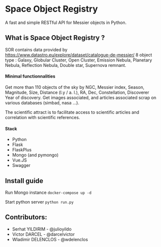 # Space Object Registry 
A fast and simple RESTful API for Messier objects in Python.

## What is Space Object Registry ? 

SOR contains data provided by https://www.datastro.eu/explore/dataset/catalogue-de-messier/ 8 object type : Galaxy, Globular Cluster, Open Cluster, Emission Nebula, Planetary Nebula, Reflection Nebula, Double star, Supernova remnant.


#### Minimal functionnalities
Get more than 110 objects of the sky by NGC, Messier index, Season, Magnitude, Size, Distance (l.y / a. l.), RA, Dec, Constellation, Discoverer Year of discovery. Get images associated, and articles associated scrap on various databases (simbad, nasa ...).

The scientific attract is to facilitate access to scientific articles and correlation with scientific references. 

#### Stack
- Python 
- Flask
- FlaskPlus
- Mongo (and pymongo)
- Vue.JS
- Swagger

## Install guide

Run Mongo instance 
`` docker-compose up -d ``

Start python server
`` python run.py ``

## Contributors: 
- Serhat YILDIRIM - @julioyildo
- Victor DARCEL - @darcelvictor
- Wladimir DELENCLOS - @wdelenclos